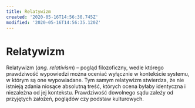 ```yaml
---
title: Relatywizm
created: '2020-05-16T14:56:30.745Z'
modified: '2020-05-16T14:56:35.120Z'
---
```


# Relatywizm

Relatywizm (*ang. relativism*) – pogląd filozoficzny, wedle którego prawdziwość wypowiedzi można oceniać wyłącznie w kontekście systemu, w którym są one wypowiadane. Tym samym relatywizm stwierdza, że nie istnieją zdania niosące absolutną treść, których ocena byłaby identyczna i niezależna od jej kontekstu. Prawdziwość dowolnego sądu zależy od przyjętych założeń, poglądów czy podstaw kulturowych.

